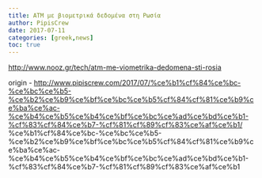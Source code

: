 ```yaml
---
title: ΑΤΜ με βιομετρικά δεδομένα στη Ρωσία
author: PipisCrew
date: 2017-07-11
categories: [greek,news]
toc: true
---
```


http://www.nooz.gr/tech/atm-me-viometrika-dedomena-sti-rosia

origin - http://www.pipiscrew.com/2017/07/%ce%b1%cf%84%ce%bc-%ce%bc%ce%b5-%ce%b2%ce%b9%ce%bf%ce%bc%ce%b5%cf%84%cf%81%ce%b9%ce%ba%ce%ac-%ce%b4%ce%b5%ce%b4%ce%bf%ce%bc%ce%ad%ce%bd%ce%b1-%cf%83%cf%84%ce%b7-%cf%81%cf%89%cf%83%ce%af%ce%b1/ %ce%b1%cf%84%ce%bc-%ce%bc%ce%b5-%ce%b2%ce%b9%ce%bf%ce%bc%ce%b5%cf%84%cf%81%ce%b9%ce%ba%ce%ac-%ce%b4%ce%b5%ce%b4%ce%bf%ce%bc%ce%ad%ce%bd%ce%b1-%cf%83%cf%84%ce%b7-%cf%81%cf%89%cf%83%ce%af%ce%b1